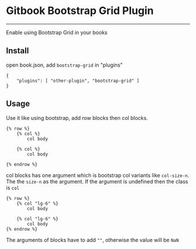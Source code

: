 # Gitbook Bootstrap Grid Plugin
---

Enable using Bootstrap Grid in your books

## Install
open book.json, add `bootstrap-grid` in "plugins"
```
{
    "plugins": [ "other-plugin", "bootstrap-grid" ]
}
```

## Usage
Use it like using bootstrap, add row blocks then col blocks.
```
{% row %}
    {% col %}
        col body 

    {% col %}
        col body 

{% endrow %}
```

col blocks has one argument which is bootstrap col variants like `col-size-n`. The the `size-n` as the argument. If the argument is undefined then the class is `col`

```
{% row %}
    {% col "lg-6" %}
        col body 

    {% col "lg-6" %}
        col body 
{% endrow %}
```

The arguments of blocks have to add `""`, otherwise the value will be `NaN`


